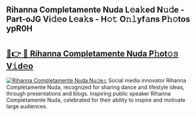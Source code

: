 ## Rihanna Completamente Nuda L𝚎a𝚔ed N𝚞𝚍e - Part-oJG Vi𝚍𝚎o L𝚎a𝚔s - H𝚘𝚝 O𝚗𝚕yf𝚊ns P𝚑𝚘tos ypR0H

# <h2><a href="http://kfafkh.oniu.top/?m=Rihanna+Completamente+Nuda">🔗👉 🔴 Rihanna Completamente Nuda P𝚑ot𝚘𝚜 V𝚒d𝚎o</a></h2>

[![Rihanna Completamente Nuda Nu𝚍e𝚜](https://i.imgur.com/0qMVB7G.gif)](http://kfafkh.oniu.top/?m=Rihanna+Completamente+Nuda)
Social media innovator Rihanna Completamente Nuda, recognized for sharing dance and lifestyle ideas, through presentations and blogs. Inspiring public speaker Rihanna Completamente Nuda, celebrated for their ability to inspire and motivate large audiences.  
